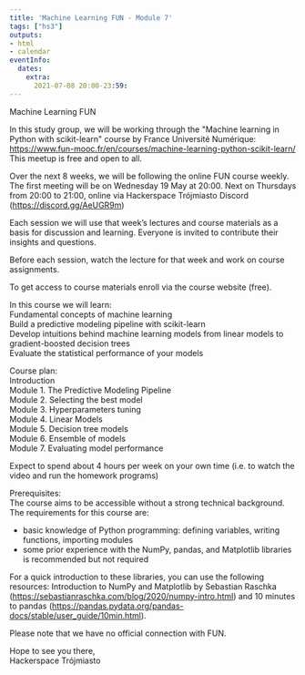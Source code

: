 ```yaml
---
title: 'Machine Learning FUN - Module 7'
tags: ["hs3"]
outputs:
- html
- calendar
eventInfo:
  dates:
    extra:
      2021-07-08 20:00-23:59:
---
```

Machine Learning FUN

 In this study group, we will be working through the "Machine learning in Python with scikit-learn" course by France Université Numérique: <https://www.fun-mooc.fr/en/courses/machine-learning-python-scikit-learn/>  
This meetup is free and open to all.

 Over the next 8 weeks, we will be following the online FUN course weekly.  
The first meeting will be on Wednesday 19 May at 20:00. Next on Thursdays from 20:00 to 21:00, online via Hackerspace Trójmiasto Discord (<https://discord.gg/AeUGR9m>)

 Each session we will use that week’s lectures and course materials as a basis for discussion and learning. Everyone is invited to contribute their insights and questions.

 Before each session, watch the lecture for that week and work on course assignments.

 To get access to course materials enroll via the course website (free).

 In this course we will learn:  
Fundamental concepts of machine learning  
Build a predictive modeling pipeline with scikit-learn  
Develop intuitions behind machine learning models from linear models to gradient-boosted decision trees  
Evaluate the statistical performance of your models

 Course plan:  
Introduction  
Module 1. The Predictive Modeling Pipeline  
Module 2. Selecting the best model  
Module 3. Hyperparameters tuning  
Module 4. Linear Models  
Module 5. Decision tree models  
Module 6. Ensemble of models  
Module 7. Evaluating model performance

 Expect to spend about 4 hours per week on your own time (i.e. to watch the video and run the homework programs)

 Prerequisites:  
The course aims to be accessible without a strong technical background. The requirements for this course are:  
- basic knowledge of Python programming: defining variables, writing functions, importing modules  
- some prior experience with the NumPy, pandas, and Matplotlib libraries is recommended but not required

 For a quick introduction to these libraries, you can use the following resources: Introduction to NumPy and Matplotlib by Sebastian Raschka (<https://sebastianraschka.com/blog/2020/numpy-intro.html>) and 10 minutes to pandas (<https://pandas.pydata.org/pandas-docs/stable/user_guide/10min.html>).

 Please note that we have no official connection with FUN.

 Hope to see you there,  
Hackerspace Trójmiasto

 
    